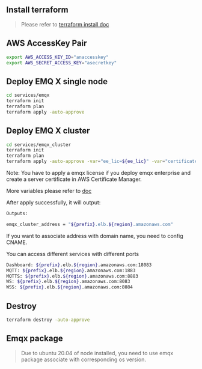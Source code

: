 
## Install terraform
> Please refer to [terraform install doc](https://learn.hashicorp.com/tutorials/terraform/install-cli)


## AWS AccessKey Pair
```bash
export AWS_ACCESS_KEY_ID="anaccesskey"
export AWS_SECRET_ACCESS_KEY="asecretkey"
```

## Deploy EMQ X single node
```bash
cd services/emqx
terraform init
terraform plan
terraform apply -auto-approve
```


## Deploy EMQ X cluster
```bash
cd services/emqx_cluster
terraform init
terraform plan
terraform apply -auto-approve -var="ee_lic=${ee_lic}" -var="certificate_arn=${certificate_arn}"
```
Note: You have to apply a emqx license if you deploy emqx enterprise and create a server certificate in AWS Certificate Manager.

More variables please refer to [doc](docs/variables.md)

After apply successfully, it will output:
```bash
Outputs:

emqx_cluster_address = "${prefix}.elb.${region}.amazonaws.com"
```

If you want to associate address with domain name, you need to config CNAME.

You can access different services with different ports
```bash
Dashboard: ${prefix}.elb.${region}.amazonaws.com:18083
MQTT: ${prefix}.elb.${region}.amazonaws.com:1883
MQTTS: ${prefix}.elb.${region}.amazonaws.com:8883
WS: ${prefix}.elb.${region}.amazonaws.com:8083
WSS: ${prefix}.elb.${region}.amazonaws.com:8084
```

## Destroy
```bash
terraform destroy -auto-approve
```

## Emqx package
> Due to ubuntu 20.04 of node installed, you need to use emqx package associate with corresponding os version.



